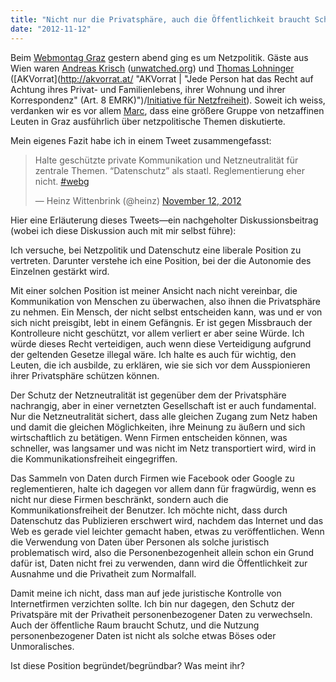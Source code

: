 ```yaml
---
title: "Nicht nur die Privatsphäre, auch die Öffentlichkeit braucht Schutz"
date: "2012-11-12"
---
```


Beim [Webmontag Graz](http://webmontag-graz.at/ "Webmontag Graz") gestern abend ging es um Netzpolitik. Gäste aus Wien waren [Andreas Krisch](https://twitter.com/AndreasKrisch "Andreas Krisch (AndreasKrisch) on Twitter") ([unwatched.org](https://unwatched.org/ "unwatched.org")) und [Thomas Lohninger](http://socialhack.eu/ "Thomas Lohninger") ([AKVorrat](http://akvorrat.at/ "AKVorrat | "Jede Person hat das Recht auf Achtung ihres Privat- und Familienlebens, ihrer Wohnung und ihrer Korrespondenz" (Art. 8 EMRK)")/[Initiative für Netzfreiheit](https://netzfreiheit.org/ "Initiative für Netzfreiheit")). Soweit ich weiss, verdanken wir es vor allem [Marc](http://murdeltas.wordpress.com/ "murdelta"), dass eine größere Gruppe von netzaffinen Leuten in Graz ausführlich über netzpolitische Themen diskutierte.

Mein eigenes Fazit habe ich in einem Tweet zusammengefasst:

> Halte geschützte private Kommunikation und Netzneutralität für zentrale Themen. “Datenschutz” als staatl. Reglementierung eher nicht. [#webg](https://twitter.com/search/%23webg)
> 
> — Heinz Wittenbrink (@heinz) [November 12, 2012](https://twitter.com/heinz/status/268095264361955328)

Hier eine Erläuterung dieses Tweets—ein nachgeholter Diskussionsbeitrag (wobei ich diese Diskussion auch mit mir selbst führe):

Ich versuche, bei Netzpolitik und Datenschutz eine liberale Position zu vertreten. Darunter verstehe ich eine Position, bei der die Autonomie des Einzelnen gestärkt wird.

Mit einer solchen Position ist meiner Ansicht nach nicht vereinbar, die Kommunikation von Menschen zu überwachen, also ihnen die Privatsphäre zu nehmen. Ein Mensch, der nicht selbst entscheiden kann, was und er von sich nicht preisgibt, lebt in einem Gefängnis. Er ist gegen Missbrauch der Kontrolleure nicht geschützt, vor allem verliert er aber seine Würde. Ich würde dieses Recht verteidigen, auch wenn diese Verteidigung aufgrund der geltenden Gesetze illegal wäre. Ich halte es auch für wichtig, den Leuten, die ich ausbilde, zu erklären, wie sie sich vor dem Ausspionieren ihrer Privatsphäre schützen können.

Der Schutz der Netzneutralität ist gegenüber dem der Privatsphäre nachrangig, aber in einer vernetzten Gesellschaft ist er auch fundamental. Nur die Netzneutralität sichert, dass alle gleichen Zugang zum Netz haben und damit die gleichen Möglichkeiten, ihre Meinung zu äußern und sich wirtschaftlich zu betätigen. Wenn Firmen entscheiden können, was schneller, was langsamer und was nicht im Netz transportiert wird, wird in die Kommunikationsfreiheit eingegriffen.

Das Sammeln von Daten durch Firmen wie Facebook oder Google zu reglementieren, halte ich dagegen vor allem dann für fragwürdig, wenn es nicht nur diese Firmen beschränkt, sondern auch die Kommunikationsfreiheit der Benutzer. Ich möchte nicht, dass durch Datenschutz das Publizieren erschwert wird, nachdem das Internet und das Web es gerade viel leichter gemacht haben, etwas zu veröffentlichen. Wenn die Verwendung von Daten über Personen als solche juristisch problematisch wird, also die Personenbezogenheit allein schon ein Grund dafür ist, Daten nicht frei zu verwenden, dann wird die Öffentlichkeit zur Ausnahme und die Privatheit zum Normalfall.

Damit meine ich nicht, dass man auf jede juristische Kontrolle von Internetfirmen verzichten sollte. Ich bin nur dagegen, den Schutz der Privatspäre mit der Privatheit personenbezogener Daten zu verwechseln. Auch der öffentliche Raum braucht Schutz, und die Nutzung personenbezogener Daten ist nicht als solche etwas Böses oder Unmoralisches.

Ist diese Position begründet/begründbar? Was meint ihr?
